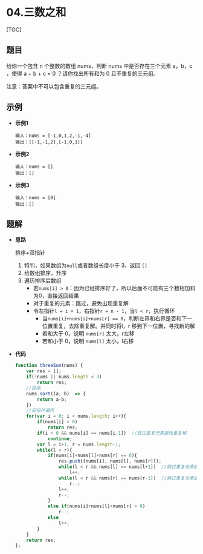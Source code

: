# 04.三数之和

[TOC]

## 题目

给你一个包含 n 个整数的数组 nums，判断 nums 中是否存在三个元素 a，b，c ，使得 a + b + c = 0 ？请你找出所有和为 0 且不重复的三元组。

注意：答案中不可以包含重复的三元组。



## 示例

- **示例1**

  ```
  输入：nums = [-1,0,1,2,-1,-4]
  输出：[[-1,-1,2],[-1,0,1]]
  ```

- **示例2**

  ```
  输入：nums = []
  输出：[]
  ```

- **示例3**

  ```
  输入：nums = [0]
  输出：[]
  ```

  

## 题解

- **思路**

  排序+双指针

  1. 特判，如果数组为`null`或者数组长度小于 3，返回 `[]`
  2. 给数组排序，升序
  3. 遍历排序后数组
     - 若`nums[i] > 0`：因为已经排序好了，所以后面不可能有三个数相加和为0，直接返回结果
     - 对于重复的元素：跳过，避免出现重复解
     - 令左指针`l = i + 1`，右指针`r = n - 1`，当`l < r`，执行循环
       - 当`nums[i]+nums[i]+nums[r] == 0`，判断左界和右界是否和下一位置重复，去除重复解。并同时将l，r 移到下一位置，寻找新的解
       - 若和大于 0，说明 `nums[r]` 太大，r左移
       - 若和小于 0，说明 `nums[l]` 太小，l右移

- **代码**

  ```js
  function threeSum(nums) {
      var res = [];
      if(!nums || nums.length < 3)
          return res;
      //排序
      nums.sort((a, b)  => {
          return a-b;
      })
      //双指针遍历
      for(var i = 0; i < nums.length; i++){
          if(nums[i] > 0)
              return res;
          if(i > 0 && nums[i] == nums[i-1])  //跳过重复元素避免重复解
              continue;
          var l = i+1, r = nums.length-1;
          while(l < r){
              if(nums[i]+nums[l]+nums[r] == 0){
                  res.push([nums[i], nums[l], nums[r]]);
                  while(l < r && nums[l] == nums[l+1])  //跳过重复元素避免重复解
                      l++;
                  while(l < r && nums[r] == nums[r-1])  //跳过重复元素避免重复解
                      r--;
                  l++;
                  r--;
              }
              else if(nums[i]+nums[l]+nums[r] > 0)
                  r--;
              else
                  l++;
          }
      }
      return res;
  };
  ```

  